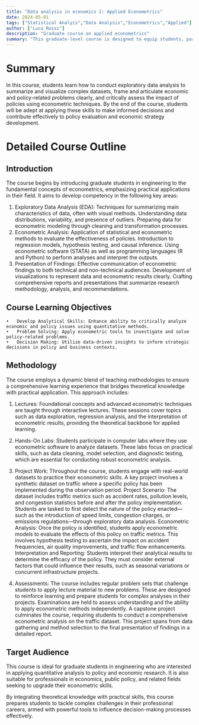 ```yaml
---
title: "Data analysis in economics 2: Applied Econometrics"
date: 2024-05-01
tags: ["Statistical Analyis","Data Analysis","Econometrics","Applied"]
author: ["Luca Rossi"]
description: "Graduate course on applied econometrics" 
summary: "This graduate-level course is designed to equip students, particularly those in engineering disciplines, with robust analytical skills focused on econometric methods and data analysis. The course covers practical applications of econometrics, empowering students to rigorously analyze, interpret, and solve real-world policy and economic problems using statistical techniques" 
---
```


# Summary

In this course, students learn how to conduct exploratory data analysis to summarize and visualize complex datasets, frame and articulate economic and policy-related problems clearly, and critically assess the impact of policies using econometric techniques. By the end of the course, students will be adept at applying these skills to make informed decisions and contribute effectively to policy evaluation and economic strategy development.

# Detailed Course Outline

## Introduction

The course begins by introducing graduate students in engineering to the fundamental concepts of econometrics, emphasizing practical applications in their field. It aims to develop competency in the following key areas:

1.	Exploratory Data Analysis (EDA):
    Techniques for summarizing main characteristics of data, often with visual methods.
    Understanding data distributions, variability, and presence of outliers.
    Preparing data for econometric modeling through cleaning and transformation processes.
2.	Econometric Analysis:
    Application of statistical and econometric methods to evaluate the effectiveness of policies.
    Introduction to regression models, hypothesis testing, and causal inference.
    Using econometric software (STATA) as well as programming languages (R and Python) to perform analyses and interpret the outputs.
3.	Presentation of Findings:
    Effective communication of econometric findings to both technical and non-technical audiences.
    Development of visualizations to represent data and econometric results clearly.
    Crafting comprehensive reports and presentations that summarize research methodology, analysis, and recommendations.

## Course Learning Objectives

	•	Develop Analytical Skills: Enhance ability to critically analyze economic and policy issues using quantitative methods.
	•	Problem Solving: Apply econometric tools to investigate and solve policy-related problems.
	•	Decision Making: Utilize data-driven insights to inform strategic decisions in policy and business contexts.

## Methodology


The course employs a dynamic blend of teaching methodologies to ensure a comprehensive learning experience that bridges theoretical knowledge with practical application. This approach includes:

1.	Lectures: Foundational concepts and advanced econometric techniques are taught through interactive lectures. These sessions cover topics such as data exploration, regression analysis, and the interpretation of econometric results, providing the theoretical backbone for applied learning.

2.	Hands-On Labs: Students participate in computer labs where they use econometric software to analyze datasets. These labs focus on practical skills, such as data cleaning, model selection, and diagnostic testing, which are essential for conducting robust econometric analysis.

3.	Project Work:
    Throughout the course, students engage with real-world datasets to practice their econometric skills. A key project involves a synthetic dataset on traffic where a specific policy has been implemented during the observation period.
    Project Scenario: The dataset includes traffic metrics such as accident rates, pollution levels, and congestion statistics before and after the policy implementation. Students are tasked to first detect the nature of the policy enacted—such as the introduction of speed limits, congestion charges, or emissions regulations—through exploratory data analysis.
    Econometric Analysis: Once the policy is identified, students apply econometric models to evaluate the effects of this policy on traffic metrics. This involves hypothesis testing to ascertain the impact on accident frequencies, air quality improvements, and traffic flow enhancements.
    Interpretation and Reporting: Students interpret their analytical results to determine the efficacy of the policy. They must consider external factors that could influence their results, such as seasonal variations or concurrent infrastructure projects.

4.	Assessments:
    The course includes regular problem sets that challenge students to apply lecture material to new problems. These are designed to reinforce learning and prepare students for complex analyses in their projects.
    Examinations are held to assess understanding and the ability to apply econometric methods independently.
    A capstone project culminates the course, requiring students to conduct a comprehensive econometric analysis on the traffic dataset. This project spans from data gathering and method selection to the final presentation of findings in a detailed report.

## Target Audience

This course is ideal for graduate students in engineering who are interested in applying quantitative analysis to policy and economic research. It is also suitable for professionals in economics, public policy, and related fields seeking to upgrade their econometric skills.

By integrating theoretical knowledge with practical skills, this course prepares students to tackle complex challenges in their professional careers, armed with powerful tools to influence decision-making processes effectively.


<!-- ---

## Part 1

This section reviews things.

##### Lecture videos

1. [Video Title 1](https://youtu.be/0rbmjemhy38)
2. [Video Title 2](https://youtu.be/a2tbm5ljZJM)
3. [Video Title 3](https://youtu.be/bz2mXgo7Kj0)
4. [Video Title 4](https://youtu.be/rA4S9lFiU3o)

##### Lecture notes

+ [Lecture Note Title 1](lecture1.pdf)

##### Readings

+ [Paper Title 1](https://doi.org/10.1257/aer.102.4.1721) – This paper finds things.
+ [Paper Title 2](https://doi.org/10.1257/mac.6.1.190) – This paper reviews things.
+ [Paper Title 3](https://doi.org/10.1093/qje/qjv006) – This paper reviews more things and derives some results.

##### Homework

+ [Quiz 1](quiz1.pdf)
+ [Problem set 1](ps1.pdf)

---

## Part 2

This section introduces other things.

##### Lecture videos

5. [Video Title 5](https://youtu.be/tU0dtS9iiOk)
6. [Video Title 6](https://youtu.be/GMIKykwvrGI)
7. [Video Title 7](https://youtu.be/79MSNfp1rw0)
8. [Video Title 8](https://youtu.be/zEShE10YiYo)
9. [Video Title 9](https://youtu.be/SNlHsn7isog)

##### Lecture notes

+ [Lecture Note Title 2](lecture2.pdf)

##### Readings

+ [Paper Title 4](https://doi.org/10.1093/restud/rdy030) – This paper shows stuff.
+ [Paper Title 5](https://doi.org/10.1093/jeea/jvaa041) – This paper shows other things.

##### Homework

+ [Quiz 2](quiz2.pdf)
+ [Problem Set 2](ps2.pdf)

---

## Part 3

This section turns to other things. Lorem ipsum dolor sit amet, consectetur adipisicing elit, sed do eiusmod tempor incididunt ut labore et dolore magna aliqua. Ut enim ad minim veniam, quis nostrud exercitation ullamco laboris nisi ut aliquip ex ea commodo
consequat. Duis aute irure dolor in reprehenderit in voluptate velit esse
cillum dolore eu fugiat nulla pariatur. Excepteur sint occaecat cupidatat non
proident, sunt in culpa qui officia deserunt mollit anim id est laborum. -->